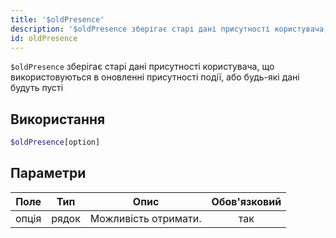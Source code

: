 ```yaml
---
title: '$oldPresence'
description: '$oldPresence зберігає старі дані присутності користувача, що використовується при оновленні наявної події, або будь-які дані будуть порожніми'
id: oldPresence
---
```


`$oldPresence` зберігає старі дані присутності користувача, що використовуються в оновленні присутності події, або будь-які дані будуть пусті

## Використання

```php
$oldPresence[option]
```

## Параметри

| Поле  | Тип   | Опис                 | Обов'язковий |
| ----- | ----- | -------------------- |:------------:|
| опція | рядок | Можливість отримати. |     так      |